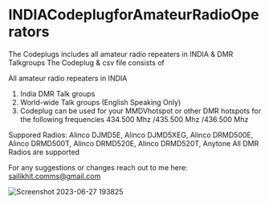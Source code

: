 # INDIACodeplugforAmateurRadioOperators

The Codeplugs includes all amateur radio repeaters in INDIA & DMR Talkgroups The Codeplug & csv file consists of

All amateur radio repeaters in INDIA

1. India DMR Talk groups
2. World-wide Talk groups (English Speaking Only)
3. Codeplug can be used for your MMDVhotspot or other DMR hotspots for the following frequencies 434.500 Mhz /435.500 Mhz /436.500 Mhz

Suppored Radios: Alinco DJMD5E, Alinco DJMD5XEG, Alinco DRMD500E, Alinco DRMD500T, Alinco DRMD520E, Alinco DRMD520T, Anytone All DMR Radios are supported 

For any suggestions or changes reach out to me here: sailikhit.comms@gmail.com 


![Screenshot 2023-06-27 193825](https://github.com/sailikhitcomms/INDIACodeplugforAmateurRadioOperators/assets/139990601/ff000db4-b751-4116-97a2-238ab6a724cc)
